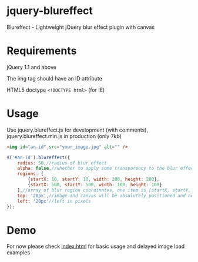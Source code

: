 jquery-blureffect
=================

Blureffect - Lightweight jQuery blur effect plugin with canvas



Requirements
==========

jQuery 1.1 and above

The img tag should have an ID attribute

HTML5 doctype ``` <!DOCTYPE html> ``` (for IE)



Usage
==========

Use jquery.blureffect.js for development (with comments), jquery.blureffect.min.js in production (only 7kb)

```html
<img id="an-id" src="your_image.jpg" alt="" />
```

```javascript
$('#an-id').blureffect({
	radius: 50,//radius of blur effect
	alpha: false,//whether to apply some transparency to the blur effect
	regions: [
		{startX: 10, startY: 10, width: 200, height: 200},
		{startX: 500, startY: 500, width: 100, height: 100}
	],//array of blur region coordinates, one item is [startX, startY, width, height]
	top: '20px',//image and canvas will be absolutely positioned and need top and left in pixels
	left: '20px'//left in pixels
});
```


Demo
==========

For now please check [index.html](index.html) for basic usage and delayed image load examples